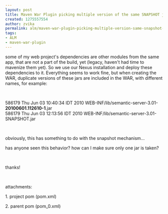 ```yaml
---
layout: post
title: Maven War Plugin picking multiple version of the same SNAPSHOT jars
created: 1275557554
author: zvika
permalink: alm/maven-war-plugin-picking-multiple-version-same-snapshot-jars
tags:
- ALM
- maven-war-plugin
---
```

<p>some of my web project's dependencies are other modules from the same app, that are not a part of the build, yet (legacy, haven't had time to mavenize them yet). So we use our Nexus installation and deploy these dependencies to it. Everything seems to work fine, but when creating the WAR, duplicate versions of these jars are included in the WAR, with different names, for example:</p>
<p>&nbsp;</p>
<p>586179 Thu Jun 03 10:40:34 IDT 2010 WEB-INF/lib/semantic-server-3.01-<strong>20100601.112610-1</strong>.jar<br />
586179 Thu Jun 03 12:13:56 IDT 2010 WEB-INF/lib/semantic-server-3.01-SNAPSHOT.jar</p>
<p>&nbsp;</p>
<p>obviously, this has something to do with the snapshot mechanism... </p>
<p>has anyone seen this behavior? how can I make sure only one jar is taken?</p>
<p>&nbsp;</p>
<p>thanks!</p>
<p>&nbsp;</p>
<p>attachments:</p>
<p>1. project pom (pom.xml) </p>
<p>2. parent pom (pom_0.xml)</p>
